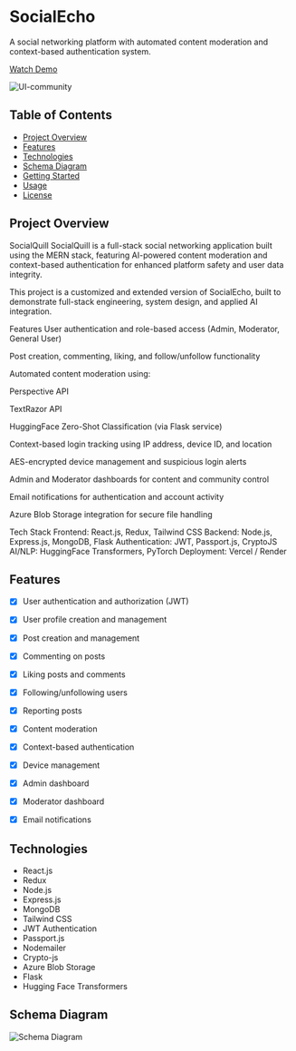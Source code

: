 # SocialEcho

A social networking platform with automated content moderation and context-based authentication system.

[Watch Demo](https://youtu.be/Tmncayg7FeU)

![UI-community](https://raw.githubusercontent.com/nz-m/SocialEcho/main/resources/UI-community.png)

## Table of Contents

- [Project Overview](#project-overview)
- [Features](#features)
- [Technologies](#technologies)
- [Schema Diagram](#schema-diagram)
- [Getting Started](#getting-started)
- [Usage](#usage)
- [License](#license)

## Project Overview

SocialQuill
SocialQuill is a full-stack social networking application built using the MERN stack, featuring AI-powered content moderation and context-based authentication for enhanced platform safety and user data integrity.

This project is a customized and extended version of SocialEcho, built to demonstrate full-stack engineering, system design, and applied AI integration.

Features
User authentication and role-based access (Admin, Moderator, General User)

Post creation, commenting, liking, and follow/unfollow functionality

Automated content moderation using:

Perspective API

TextRazor API

HuggingFace Zero-Shot Classification (via Flask service)

Context-based login tracking using IP address, device ID, and location

AES-encrypted device management and suspicious login alerts

Admin and Moderator dashboards for content and community control

Email notifications for authentication and account activity

Azure Blob Storage integration for secure file handling

Tech Stack
Frontend: React.js, Redux, Tailwind CSS
Backend: Node.js, Express.js, MongoDB, Flask
Authentication: JWT, Passport.js, CryptoJS
AI/NLP: HuggingFace Transformers, PyTorch
Deployment: Vercel / Render



## Features

- [x] User authentication and authorization (JWT)
- [x] User profile creation and management
- [x] Post creation and management
- [x] Commenting on posts
- [x] Liking posts and comments
- [x] Following/unfollowing users
- [x] Reporting posts
- [x] Content moderation
- [x] Context-based authentication
- [x] Device management
- [x] Admin dashboard
- [x] Moderator dashboard
- [x] Email notifications


## Technologies

- React.js
- Redux
- Node.js
- Express.js
- MongoDB
- Tailwind CSS
- JWT Authentication
- Passport.js
- Nodemailer
- Crypto-js
- Azure Blob Storage
- Flask
- Hugging Face Transformers


## Schema Diagram

![Schema Diagram](https://raw.githubusercontent.com/nz-m/SocialEcho/main/resources/Schema-Diagram.png)




